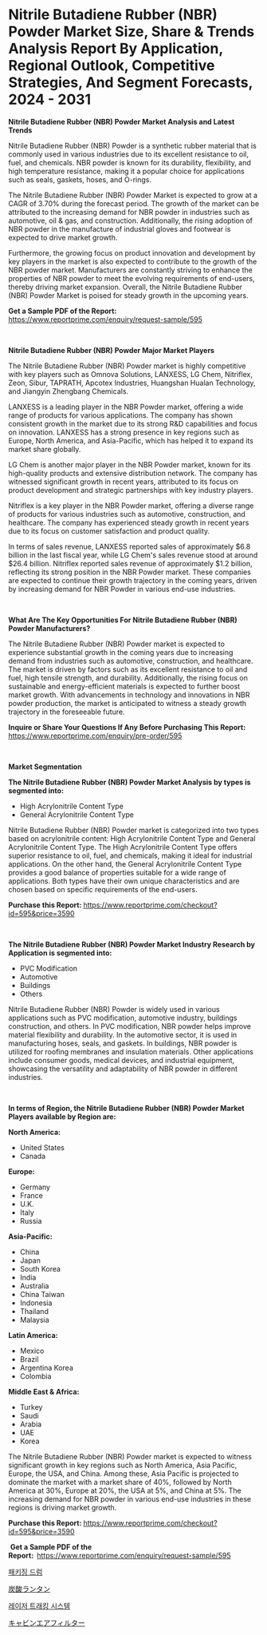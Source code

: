 <p><h1>Nitrile Butadiene Rubber (NBR) Powder Market Size, Share & Trends Analysis Report By Application, Regional Outlook, Competitive Strategies, And Segment Forecasts, 2024 - 2031</h1></p><p><strong>Nitrile Butadiene Rubber (NBR) Powder Market Analysis and Latest Trends</strong></p>
<p><p>Nitrile Butadiene Rubber (NBR) Powder is a synthetic rubber material that is commonly used in various industries due to its excellent resistance to oil, fuel, and chemicals. NBR powder is known for its durability, flexibility, and high temperature resistance, making it a popular choice for applications such as seals, gaskets, hoses, and O-rings.</p><p>The Nitrile Butadiene Rubber (NBR) Powder Market is expected to grow at a CAGR of 3.70% during the forecast period. The growth of the market can be attributed to the increasing demand for NBR powder in industries such as automotive, oil & gas, and construction. Additionally, the rising adoption of NBR powder in the manufacture of industrial gloves and footwear is expected to drive market growth.</p><p>Furthermore, the growing focus on product innovation and development by key players in the market is also expected to contribute to the growth of the NBR powder market. Manufacturers are constantly striving to enhance the properties of NBR powder to meet the evolving requirements of end-users, thereby driving market expansion. Overall, the Nitrile Butadiene Rubber (NBR) Powder Market is poised for steady growth in the upcoming years.</p></p>
<p><strong>Get a Sample PDF of the Report:&nbsp;</strong> <a href="https://www.reportprime.com/enquiry/request-sample/595">https://www.reportprime.com/enquiry/request-sample/595</a></p>
<p>&nbsp;</p>
<p><strong>Nitrile Butadiene Rubber (NBR) Powder Major Market Players</strong></p>
<p><p>The Nitrile Butadiene Rubber (NBR) Powder market is highly competitive with key players such as Omnova Solutions, LANXESS, LG Chem, Nitriflex, Zeon, Sibur, TAPRATH, Apcotex Industries, Huangshan Hualan Technology, and Jiangyin Zhengbang Chemicals.</p><p>LANXESS is a leading player in the NBR Powder market, offering a wide range of products for various applications. The company has shown consistent growth in the market due to its strong R&D capabilities and focus on innovation. LANXESS has a strong presence in key regions such as Europe, North America, and Asia-Pacific, which has helped it to expand its market share globally.</p><p>LG Chem is another major player in the NBR Powder market, known for its high-quality products and extensive distribution network. The company has witnessed significant growth in recent years, attributed to its focus on product development and strategic partnerships with key industry players.</p><p>Nitriflex is a key player in the NBR Powder market, offering a diverse range of products for various industries such as automotive, construction, and healthcare. The company has experienced steady growth in recent years due to its focus on customer satisfaction and product quality.</p><p>In terms of sales revenue, LANXESS reported sales of approximately $6.8 billion in the last fiscal year, while LG Chem's sales revenue stood at around $26.4 billion. Nitriflex reported sales revenue of approximately $1.2 billion, reflecting its strong position in the NBR Powder market. These companies are expected to continue their growth trajectory in the coming years, driven by increasing demand for NBR Powder in various end-use industries.</p></p>
<p>&nbsp;</p>
<p><strong>What Are The Key Opportunities For Nitrile Butadiene Rubber (NBR) Powder Manufacturers?</strong></p>
<p><p>The Nitrile Butadiene Rubber (NBR) Powder market is expected to experience substantial growth in the coming years due to increasing demand from industries such as automotive, construction, and healthcare. The market is driven by factors such as its excellent resistance to oil and fuel, high tensile strength, and durability. Additionally, the rising focus on sustainable and energy-efficient materials is expected to further boost market growth. With advancements in technology and innovations in NBR powder production, the market is anticipated to witness a steady growth trajectory in the foreseeable future.</p></p>
<p><strong>Inquire or Share Your Questions If Any Before Purchasing This Report:</strong> <a href="https://www.reportprime.com/enquiry/pre-order/595">https://www.reportprime.com/enquiry/pre-order/595</a></p>
<p>&nbsp;</p>
<p><strong>Market Segmentation</strong></p>
<p><strong>The Nitrile Butadiene Rubber (NBR) Powder Market Analysis by types is segmented into:</strong></p>
<p><ul><li>High Acrylonitrile Content Type</li><li>General Acrylonitrile Content Type</li></ul></p>
<p><p>Nitrile Butadiene Rubber (NBR) Powder market is categorized into two types based on acrylonitrile content: High Acrylonitrile Content Type and General Acrylonitrile Content Type. The High Acrylonitrile Content Type offers superior resistance to oil, fuel, and chemicals, making it ideal for industrial applications. On the other hand, the General Acrylonitrile Content Type provides a good balance of properties suitable for a wide range of applications. Both types have their own unique characteristics and are chosen based on specific requirements of the end-users.</p></p>
<p><strong>Purchase this Report:&nbsp;</strong><a href="https://www.reportprime.com/checkout?id=595&price=3590">https://www.reportprime.com/checkout?id=595&price=3590</a></p>
<p>&nbsp;</p>
<p><strong>The Nitrile Butadiene Rubber (NBR) Powder Market Industry Research by Application is segmented into:</strong></p>
<p><ul><li>PVC Modification</li><li>Automotive</li><li>Buildings</li><li>Others</li></ul></p>
<p><p>Nitrile Butadiene Rubber (NBR) Powder is widely used in various applications such as PVC modification, automotive industry, buildings construction, and others. In PVC modification, NBR powder helps improve material flexibility and durability. In the automotive sector, it is used in manufacturing hoses, seals, and gaskets. In buildings, NBR powder is utilized for roofing membranes and insulation materials. Other applications include consumer goods, medical devices, and industrial equipment, showcasing the versatility and adaptability of NBR powder in different industries.</p></p>
<p>&nbsp;</p>
<p><strong>In terms of Region, the Nitrile Butadiene Rubber (NBR) Powder Market Players available by Region are:</strong></p>
<p>
    <p> <strong> North America: </strong>
        <ul>
            <li>United States</li>
            <li>Canada</li>
        </ul>
        </p> 
    <p> <strong> Europe: </strong>
        <ul>
            <li>Germany</li>
            <li>France</li>
            <li>U.K.</li>
            <li>Italy</li>
            <li>Russia</li>
        </ul>
        </p> 
    <p> <strong> Asia-Pacific: </strong>
        <ul>
            <li>China</li>
            <li>Japan</li>
            <li>South Korea</li>
            <li>India</li>
            <li>Australia</li>
            <li>China Taiwan</li>
            <li>Indonesia</li>
            <li>Thailand</li>
            <li>Malaysia</li>
        </ul>
        </p> 
    <p> <strong> Latin America: </strong>
        <ul>
            <li>Mexico</li>
            <li>Brazil</li>
            <li>Argentina Korea</li>
            <li>Colombia</li>
        </ul>
        </p> 
    <p> <strong> Middle East & Africa: </strong>
        <ul>
            <li>Turkey</li>
            <li>Saudi</li>
            <li>Arabia</li>
            <li>UAE</li>
            <li>Korea</li>
        </ul>
    </p>
    </p>
<p><p>The Nitrile Butadiene Rubber (NBR) Powder market is expected to witness significant growth in key regions such as North America, Asia Pacific, Europe, the USA, and China. Among these, Asia Pacific is projected to dominate the market with a market share of 40%, followed by North America at 30%, Europe at 20%, the USA at 5%, and China at 5%. The increasing demand for NBR powder in various end-use industries in these regions is driving market growth.</p></p>
<p><strong>Purchase this Report: </strong><a href="https://www.reportprime.com/checkout?id=595&price=3590">https://www.reportprime.com/checkout?id=595&price=3590</a></p>
<p>&nbsp;<strong>Get a Sample PDF of the Report:&nbsp;&nbsp;</strong><a href="https://www.reportprime.com/enquiry/request-sample/595">https://www.reportprime.com/enquiry/request-sample/595</a></p>
<p><strong></strong></p>
<p><p><a href="https://medium.com/@anvil67678789/%ED%8F%AC%EC%9E%A5-%EB%93%9C%EB%9F%BC-%EC%8B%9C%EC%9E%A5%EC%9D%80-%EC%8B%9C%EC%9E%A5-%EC%A0%90%EC%9C%A0%EC%9C%A8-%EC%8B%9C%EC%9E%A5-%EB%8F%99%ED%96%A5-%EB%B0%8F-%EC%8B%9C%EC%9E%A5-%EC%84%B1%EC%9E%A5%EC%97%90-%EB%8C%80%ED%95%9C-%EC%A0%95%EB%B3%B4%EB%A5%BC-%EC%A0%9C%EA%B3%B5%ED%95%A9%EB%8B%88%EB%8B%A4-9b8e293ac359">패키징 드럼</a></p><p><a href="https://medium.com/@gregost89076vddcv/2024%E5%B9%B4%E3%81%8B%E3%82%892031%E5%B9%B4%E3%81%BE%E3%81%A7%E3%81%AE%E4%BA%88%E6%B8%AC%E3%81%95%E3%82%8C%E3%82%8B%E3%83%A9%E3%83%B3%E3%82%BF%E3%83%B3%E3%82%AB%E3%83%BC%E3%83%9C%E3%83%8D%E3%83%BC%E3%83%88%E5%B8%82%E5%A0%B4%E3%81%AE%E3%83%88%E3%83%AC%E3%83%B3%E3%83%89%E3%81%A8%E5%B8%82%E5%A0%B4%E5%88%86%E6%9E%90-476a9833dc83">炭酸ランタン</a></p><p><a href="https://medium.com/@anvil67678789/%EB%A0%88%EC%9D%B4%EC%A0%80-%EC%B6%94%EC%A0%81-%EC%8B%9C%EC%8A%A4%ED%85%9C-%EC%8B%9C%EC%9E%A5-%EA%B7%9C%EB%AA%A8-cagr-%ED%8A%B8%EB%A0%8C%EB%93%9C-2024-2030-2857c7b148f0">레이저 트래킹 시스템</a></p><p><a href="https://medium.com/@janrona788520/%E3%82%AD%E3%83%A3%E3%83%93%E3%83%B3%E3%82%A8%E3%82%A2%E3%83%95%E3%82%A3%E3%83%AB%E3%82%BF%E3%83%BC%E5%B8%82%E5%A0%B4%E8%AA%BF%E6%9F%BB%E3%83%AC%E3%83%9D%E3%83%BC%E3%83%88-%E3%81%9D%E3%81%AE%E6%AD%B4%E5%8F%B2%E3%81%8A%E3%82%88%E3%81%B32024%E5%B9%B4%E3%81%8B%E3%82%892031%E5%B9%B4%E3%81%BE%E3%81%A7%E3%81%AE%E4%BA%88%E6%B8%AC-ebb09fbd370b">キャビンエアフィルター</a></p></p>